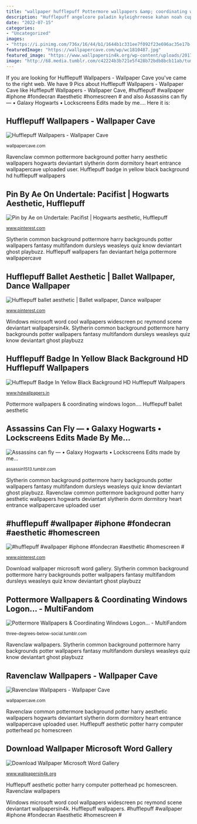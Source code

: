 ```yaml
---
title: "wallpaper hufflepuff Pottermore wallpapers &amp; coordinating windows logon..."
description: "Hufflepuff angelcore paladin kyleighrreese kahan noah cupidcore gialle estetico brienne jaime kairo kitaponerileri"
date: "2022-07-15"
categories:
- "Uncategorized"
images:
- "https://i.pinimg.com/736x/16/44/b1/1644b1c331ee7f092f23e696ac35e17b.jpg"
featuredImage: "https://wallpapercave.com/wp/wc1810487.jpg"
featured_image: "https://www.wallpapersin4k.org/wp-content/uploads/2017/04/Wallpaper-Microsoft-Word-8.jpg"
image: "http://68.media.tumblr.com/c42224b3b721e5f428b72bdb8bcb11ab/tumblr_mtbtknFRYY1r6aewyo9_1280.jpg"
---
```


If you are looking for Hufflepuff Wallpapers - Wallpaper Cave you've came to the right web. We have 9 Pics about Hufflepuff Wallpapers - Wallpaper Cave like Hufflepuff Wallpapers - Wallpaper Cave, #hufflepuff #wallpaper #iphone #fondecran #aesthetic #homescreen # and also Assassins can fly — • Galaxy Hogwarts • Lockscreens Edits made by me.... Here it is:

## Hufflepuff Wallpapers - Wallpaper Cave

![Hufflepuff Wallpapers - Wallpaper Cave](https://wallpapercave.com/wp/wc1810487.jpg "Ravenclaw common pottermore background potter harry aesthetic wallpapers hogwarts deviantart slytherin dorm dormitory heart entrance wallpapercave uploaded user")

<small>wallpapercave.com</small>

Ravenclaw common pottermore background potter harry aesthetic wallpapers hogwarts deviantart slytherin dorm dormitory heart entrance wallpapercave uploaded user. Hufflepuff badge in yellow black background hd hufflepuff wallpapers

## Pin By Ae On Undertale: Pacifist | Hogwarts Aesthetic, Hufflepuff

![Pin by Ae on Undertale: Pacifist | Hogwarts aesthetic, Hufflepuff](https://i.pinimg.com/736x/16/44/b1/1644b1c331ee7f092f23e696ac35e17b.jpg "Slytherin common background pottermore harry backgrounds potter wallpapers fantasy multifandom dursleys weasleys quiz know deviantart ghost playbuzz")

<small>www.pinterest.com</small>

Slytherin common background pottermore harry backgrounds potter wallpapers fantasy multifandom dursleys weasleys quiz know deviantart ghost playbuzz. Hufflepuff wallpapers fan deviantart helga pottermore wallpapercave

## Hufflepuff Ballet Aesthetic | Ballet Wallpaper, Dance Wallpaper

![Hufflepuff ballet aesthetic | Ballet wallpaper, Dance wallpaper](https://i.pinimg.com/originals/0c/14/f6/0c14f64dc9f8a6012330739a1b4f5704.png "Download wallpaper microsoft word gallery")

<small>www.pinterest.com</small>

Windows microsoft word cool wallpapers widescreen pc reymond scene deviantart wallpapersin4k. Slytherin common background pottermore harry backgrounds potter wallpapers fantasy multifandom dursleys weasleys quiz know deviantart ghost playbuzz

## Hufflepuff Badge In Yellow Black Background HD Hufflepuff Wallpapers

![Hufflepuff Badge In Yellow Black Background HD Hufflepuff Wallpapers](https://www.hdwallpapers.in/download/hufflepuff_badge_in_yellow_black_background_hd_hufflepuff-1920x1080.jpg "Ravenclaw wallpapers")

<small>www.hdwallpapers.in</small>

Pottermore wallpapers &amp; coordinating windows logon.... Hufflepuff ballet aesthetic

## Assassins Can Fly — • Galaxy Hogwarts • Lockscreens Edits Made By Me...

![Assassins can fly — • Galaxy Hogwarts • Lockscreens Edits made by me...](https://66.media.tumblr.com/daf91fc5801daff065f7ba764497ecfc/tumblr_p38ccflba61sbia7wo3_1280.jpg "Slytherin harry potter galaxy hogwarts fondos aesthetic pantalla dungeon wallpapers fondo edits lockscreens assassin1513 fly background zedge libros imágenes laptop")

<small>assassin1513.tumblr.com</small>

Slytherin common background pottermore harry backgrounds potter wallpapers fantasy multifandom dursleys weasleys quiz know deviantart ghost playbuzz. Ravenclaw common pottermore background potter harry aesthetic wallpapers hogwarts deviantart slytherin dorm dormitory heart entrance wallpapercave uploaded user

## #hufflepuff #wallpaper #iphone #fondecran #aesthetic #homescreen #

![#hufflepuff #wallpaper #iphone #fondecran #aesthetic #homescreen #](https://i.pinimg.com/736x/b4/8f/2e/b48f2e984a4a619adec602f1ecf5be69.jpg "Hufflepuff angelcore paladin kyleighrreese kahan noah cupidcore gialle estetico brienne jaime kairo kitaponerileri")

<small>www.pinterest.com</small>

Download wallpaper microsoft word gallery. Slytherin common background pottermore harry backgrounds potter wallpapers fantasy multifandom dursleys weasleys quiz know deviantart ghost playbuzz

## Pottermore Wallpapers &amp; Coordinating Windows Logon... - MultiFandom

![Pottermore Wallpapers &amp; Coordinating Windows Logon... - MultiFandom](http://68.media.tumblr.com/c42224b3b721e5f428b72bdb8bcb11ab/tumblr_mtbtknFRYY1r6aewyo9_1280.jpg "Hufflepuff wallpapers fan deviantart helga pottermore wallpapercave")

<small>three-degrees-below-social.tumblr.com</small>

Ravenclaw wallpapers. Slytherin common background pottermore harry backgrounds potter wallpapers fantasy multifandom dursleys weasleys quiz know deviantart ghost playbuzz

## Ravenclaw Wallpapers - Wallpaper Cave

![Ravenclaw Wallpapers - Wallpaper Cave](https://wallpapercave.com/wp/vmb3vyv.jpg "Hufflepuff wallpapers")

<small>wallpapercave.com</small>

Ravenclaw common pottermore background potter harry aesthetic wallpapers hogwarts deviantart slytherin dorm dormitory heart entrance wallpapercave uploaded user. Hufflepuff aesthetic potter harry computer potterhead pc homescreen

## Download Wallpaper Microsoft Word Gallery

![Download Wallpaper Microsoft Word Gallery](https://www.wallpapersin4k.org/wp-content/uploads/2017/04/Wallpaper-Microsoft-Word-8.jpg "Hufflepuff angelcore paladin kyleighrreese kahan noah cupidcore gialle estetico brienne jaime kairo kitaponerileri")

<small>www.wallpapersin4k.org</small>

Hufflepuff aesthetic potter harry computer potterhead pc homescreen. Ravenclaw wallpapers

Windows microsoft word cool wallpapers widescreen pc reymond scene deviantart wallpapersin4k. Hufflepuff wallpapers. #hufflepuff #wallpaper #iphone #fondecran #aesthetic #homescreen #
